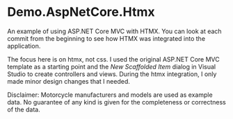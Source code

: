 # Demo.AspNetCore.Htmx

An example of using ASP.NET Core MVC with HTMX.
You can look at each commit from the beginning to see how HTMX was integrated into the application.

The focus here is on htmx, not css.
I used the original ASP.NET Core MVC template as a starting point and the *New Scaffolded Item* dialog in Visual Studio to create controllers and views.
During the htmx integration, I only made minor design changes that I needed.


Disclaimer:
Motorcycle manufacturers and models are used as example data.
No guarantee of any kind is given for the completeness or correctness of the data.